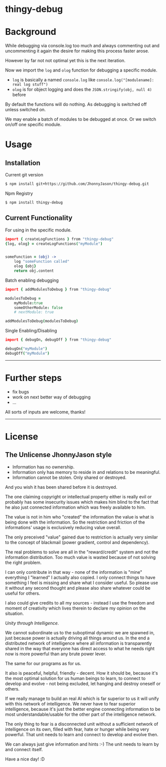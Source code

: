 # thingy-debug 

# Background
While debugging via console.log too much and always commenting out and uncommenting it again the desire for making this process faster arose.

However by far not not optimal yet this is the next iteration.

Now we import the `log` and `olog` function for debugging a specific module.

- `log` is basically a named `console.log` like `console.log("[modulename]: real log stuff")`
- `olog` is for object logging and does the `JSON.stringify(obj, null 4)` before

By default the functions will do nothing. As debugging is switched off unless switched on.

We may enable a batch of modules to be debugged at once.
Or we switch on/off one specific module.

# Usage

Installation
------------
Current git version
``` sh
$ npm install git+https://github.com/JhonnyJason/thingy-debug.git
```
Npm Registry
``` sh
$ npm install thingy-debug
```

Current Functionality
---------------------
For using in the specific module.
```coffee
import { createLogFunctions } from "thingy-debug"
{log, olog} = createLogFunctions("myModule")


someFunction = (obj) ->
    log "someFunction called"
    olog {obj}
    return obj.content

```

Batch enabling debugging
```coffee
import { addModulesToDebug } from "thingy-debug"

modulesToDebug = 
    myModule:true
    someOtherModule: false
    # nextModule: true

addModulesToDebug(modulesToDebug)


```

Single Enabling/Disabling

```coffee
import { debugOn, debugOff } from "thingy-debug"

debugOn("myModule")
debugOff("myModule")

```


---


# Further steps

- fix bugs
- work on next better way of debugging
- ...


All sorts of inputs are welcome, thanks!

---

# License

## The Unlicense JhonnyJason style

- Information has no ownership.
- Information only has memory to reside in and relations to be meaningful.
- Information cannot be stolen. Only shared or destroyed.

And you wish it has been shared before it is destroyed.

The one claiming copyright or intellectual property either is really evil or probably has some insecurity issues which makes him blind to the fact that he also just connected information which was freely available to him.

The value is not in him who "created" the information the value is what is being done with the information.
So the restriction and friction of the informations' usage is exclusively reducing value overall.

The only preceived "value" gained due to restriction is actually very similar to the concept of blackmail (power gradient, control and dependency).

The real problems to solve are all in the "reward/credit" system and not the information distribution. Too much value is wasted because of not solving the right problem.

I can only contribute in that way - none of the information is "mine" everything I "learned" I actually also copied.
I only connect things to have something I feel is missing and share what I consider useful. So please use it without any second thought and please also share whatever could be useful for others. 

I also could give credits to all my sources - instead I use the freedom and moment of creativity which lives therein to declare my opinion on the situation. 

*Unity through Intelligence.*

We cannot subordinate us to the suboptimal dynamic we are spawned in, just because power is actually driving all things around us.
In the end a distributed network of intelligence where all information is transparently shared in the way that everyone has direct access to what he needs right now is more powerful than any brute power lever.

The same for our programs as for us.

It also is peaceful, helpful, friendly - decent. How it should be, because it's the most optimal solution for us human beings to learn, to connect to develop and evolve - not being excluded, let hanging and destroy oneself or others.

If we really manage to build an real AI which is far superior to us it will unify with this network of intelligence.
We never have to fear superior intelligence, because it's just the better engine connecting information to be most understandable/usable for the other part of the intelligence network.

The only thing to fear is a disconnected unit without a sufficient network of intelligence on its own, filled with fear, hate or hunger while being very powerful. That unit needs to learn and connect to develop and evolve then.

We can always just give information and hints :-) The unit needs to learn by and connect itself.

Have a nice day! :D